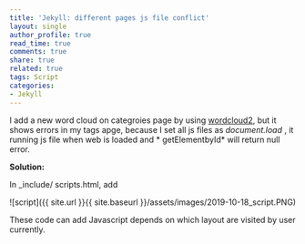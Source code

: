 ```yaml
---
title: 'Jekyll: different pages js file conflict'
layout: single
author_profile: true
read_time: true
comments: true
share: true
related: true
tags: Script
categories:
- Jekyll
---
```


I add a new word cloud on categroies page by using [wordcloud2](https://github.com/timdream/wordcloud2.js/), but it shows errors in my tags apge, because I set all js files as *document.load* , it running js file when web is loaded and * getElementbyId* will return null error.

**Solution:**

In _include/ scripts.html, add

![script]({{ site.url }}{{ site.baseurl }}/assets/images/2019-10-18_script.PNG)


These code can add Javascript depends on which layout are visited by user currently.